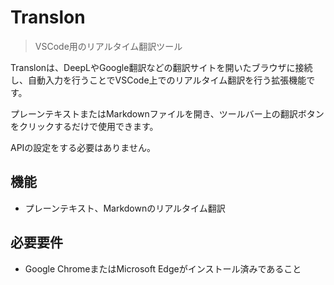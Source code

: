 # Translon

> VSCode用のリアルタイム翻訳ツール

Translonは、DeepLやGoogle翻訳などの翻訳サイトを開いたブラウザに接続し、自動入力を行うことでVSCode上でのリアルタイム翻訳を行う拡張機能です。

プレーンテキストまたはMarkdownファイルを開き、ツールバー上の翻訳ボタンをクリックするだけで使用できます。

APIの設定をする必要はありません。

## 機能

- プレーンテキスト、Markdownのリアルタイム翻訳

## 必要要件

- Google ChromeまたはMicrosoft Edgeがインストール済みであること


